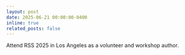 ```yaml
---
layout: post
date: 2025-06-21 00:00:00-0400
inline: true
related_posts: false
---
```


Attend RSS 2025 in Los Angeles as a volunteer and workshop author.
